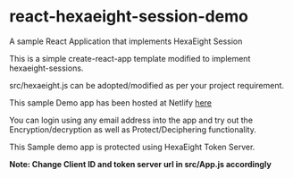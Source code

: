 # react-hexaeight-session-demo
A sample React Application that implements HexaEight Session

This is a simple create-react-app template modified to implement hexaeight-sessions.  

src/hexaeight.js can be adopted/modified as per your project requirement.

This sample Demo app has been hosted at Netlify [here](https://hexaeight-session.netlify.app)

You can login using any email address into the app and try out the Encryption/decryption as well as Protect/Deciphering functionality.

This Sample demo app is protected using HexaEight Token Server.

**Note: Change Client ID and token server url in src/App.js accordingly**
